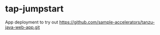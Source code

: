 # tap-jumpstart


App deployment to try out
https://github.com/sample-accelerators/tanzu-java-web-app.git
